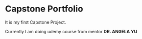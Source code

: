 # Capstone Portfolio
It is my first Capstone Project.
<p>Currently I am doing udemy course from mentor <b>DR. ANGELA YU</b></p>
